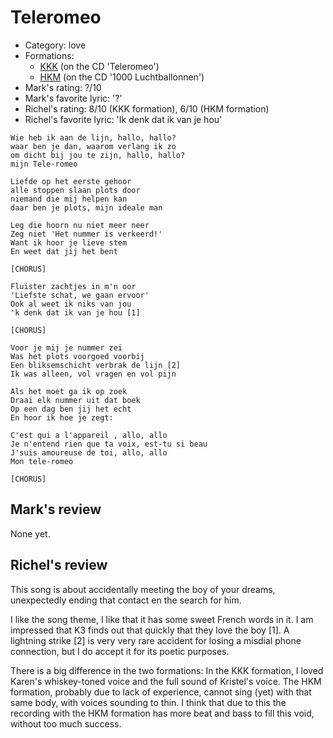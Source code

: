 # Teleromeo

 * Category: love
 * Formations: 
    * [KKK](Kkk.md) (on the CD 'Teleromeo')
    * [HKM](Hkm.md) (on the CD '1000 Luchtballonnen')
 * Mark's rating: ?/10
 * Mark's  favorite lyric: '?'
 * Richel's rating: 8/10 (KKK formation), 6/10 (HKM formation)
 * Richel's favorite lyric: 'Ik denk dat ik van je hou'

```
Wie heb ik aan de lijn, hallo, hallo?
waar ben je dan, waarom verlang ik zo
om dicht bij jou te zijn, hallo, hallo?
mijn Tele-romeo

Liefde op het eerste gehoor
alle stoppen slaan plots door
niemand die mij helpen kan
daar ben je plots, mijn ideale man

Leg die hoorn nu niet meer neer
Zeg niet 'Het nummer is verkeerd!'
Want ik hoor je lieve stem
En weet dat jij het bent

[CHORUS]

Fluister zachtjes in m'n oor
'Liefste schat, we gaan ervoor'
Ook al weet ik niks van jou
'k denk dat ik van je hou [1]

[CHORUS]

Voor je mij je nummer zei
Was het plots voorgoed voorbij
Een bliksemschicht verbrak de lijn [2]
Ik was alleen, vol vragen en vol pijn

Als het moet ga ik op zoek
Draai elk nummer uit dat boek
Op een dag ben jij het echt
En hoor ik hoe je zegt:

C'est qui a l'appareil , allo, allo
Je n'entend rien que ta voix, est-tu si beau
J'suis amoureuse de toi, allo, allo
Mon tele-romeo

[CHORUS]
```

## Mark's review

None yet.

## Richel's review

This song is about accidentally meeting the boy of your dreams,
unexpectedly ending that contact en the search for him.

I like the song theme, I like that it has some sweet French words in it.
I am impressed that K3 finds out that quickly that they love the boy [1].
A lightning strike [2] is very very rare accident for losing a
misdial phone connection, but I do accept it for its poetic purposes.

There is a big difference in the two formations: 
In the KKK formation, I loved Karen's
whiskey-toned voice and the full sound of Kristel's voice. The
HKM formation, probably due to lack of experience,
cannot sing (yet) with that same body, with voices sounding to thin.
I think that due to this the recording with the HKM formation
has more beat and bass to fill this void, without too much success.
